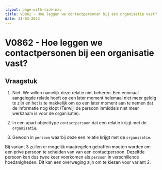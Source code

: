 ```yaml
---
layout: page-with-side-nav
title: V0862 - Hoe leggen we contactpersonen bij een organisatie vast?
date: 31-03-2023
---
```


# V0862 - Hoe leggen we contactpersonen bij een organisatie vast?

## Vraagstuk 

1. Niet. We willen namelijk deze relatie niet beheren. Een eenmaal aangelegde relatie hoeft op een later moment helemaal niet meer geldig te zijn en het is te makkelijk om op een later moment aan te nemen dat de informatie nog klopt (Terwijl de persoon inmiddels niet meer werkzaam is voor de organisatie).

2. In een apart objecttype `contactpersoon` dat een relatie krijgt met de `organisatie`.

3. Gewoon in `persoon` waarbij deze een relatie krijgt met de `organisatie`.

Bij variant 3 zullen er mogelijk maatregelen getroffen moeten worden om een prive persoon te scheiden van van een contactpersoon. Dezelfde persoon kan dus twee keer voorkomen als `persoon` in verschillende hoedanigheden. Dit kan een overweging zijn om te kiezen voor variant 2.